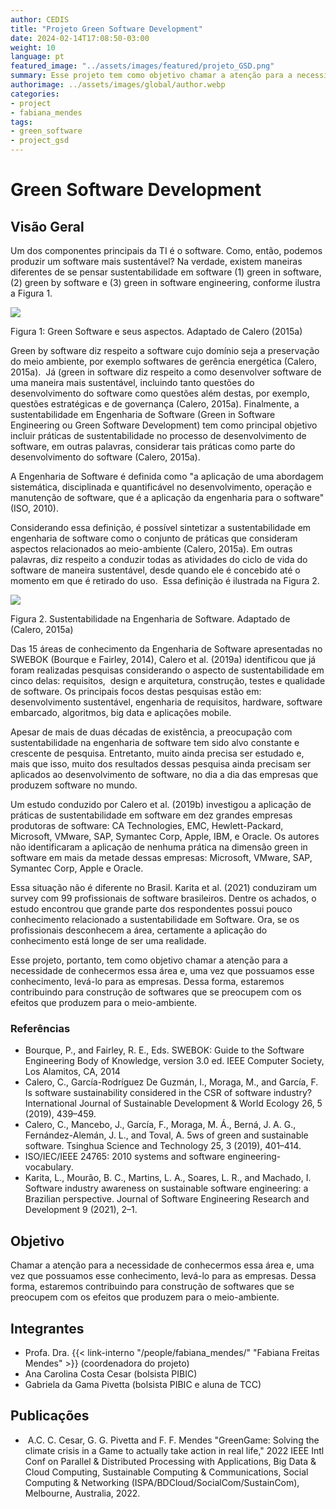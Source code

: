 ```yaml
---
author: CEDIS
title: "Projeto Green Software Development"
date: 2024-02-14T17:08:50-03:00
weight: 10
language: pt
featured_image: "../assets/images/featured/projeto_GSD.png"
summary: Esse projeto tem como objetivo chamar a atenção para a necessidade de conhecermos a área  de Green Software Development e levá-lo para as empresas.
authorimage: ../assets/images/global/author.webp
categories: 
- project
- fabiana_mendes
tags: 
- green_software
- project_gsd
---
```


# Green Software Development

## Visão Geral

Um dos componentes principais da TI é o software. Como, então, podemos produzir um software mais sustentável? Na verdade, existem maneiras diferentes de se pensar sustentabilidade em software (1) green in software,  (2) green by software e (3) green in software engineering, conforme ilustra a Figura 1.

![](https://lh6.googleusercontent.com/3TH7_455zUakULLZ5kJQ3cBAcB0PrHVsO-UI19JhyyBnTAJvhbxCVtxsW8WaPhncvPrdY6df3Y6vM3d4syTMzkzeMmN6abkd5isIdmQ51_eQVlVqUM8yGDmNwIudlnjl4g=w1280)

Figura 1: Green Software e seus aspectos. Adaptado de Calero (2015a)

Green by software diz respeito a software cujo domínio seja a preservação do meio ambiente, por exemplo softwares de gerência energética (Calero, 2015a).  Já (green in software diz respeito a como desenvolver software de uma maneira mais sustentável, incluindo tanto questões do desenvolvimento do software como questões além destas, por exemplo, questões estratégicas e de governança (Calero, 2015a). Finalmente, a sustentabilidade em Engenharia de Software (Green in Software Engineering ou Green Software Development) tem como principal objetivo incluir práticas de sustentabilidade no processo de desenvolvimento de software, em outras palavras, considerar tais práticas como parte do desenvolvimento do software (Calero, 2015a).     

A Engenharia de Software é definida como "a aplicação de uma abordagem sistemática, disciplinada e quantificável no desenvolvimento, operação e manutenção de software, que é a aplicação da engenharia para o software" (ISO, 2010).

Considerando essa definição, é possível sintetizar a sustentabilidade em engenharia de software como o conjunto de práticas que consideram aspectos relacionados ao meio-ambiente (Calero, 2015a). Em outras palavras, diz respeito a conduzir todas as atividades do ciclo de vida do software de maneira sustentável, desde quando ele é concebido até o momento em que é retirado do uso.  Essa definição é ilustrada na Figura 2. 

![](https://lh4.googleusercontent.com/Mk3R7-HE8tm6oMIi5N5y3PvH3dDYS3nuTtfToDQcSFYtgTU4vre-2XVJ_Y53ZIvTHouZgKRVf2LBagxm4WkVMCDcyXXWUGZGcVWn1RlAOjwxWM6YhfCZ1B_ejzHcUD_J=w1280)

Figura 2. Sustentabilidade na Engenharia de Software. Adaptado de  (Calero, 2015a)

Das 15 áreas de conhecimento da Engenharia de Software apresentadas no SWEBOK (Bourque e Fairley, 2014), Calero et al. (2019a) identificou que já foram realizadas pesquisas considerando o aspecto de sustentabilidade em cinco delas: requisitos,  design e arquitetura, construção, testes e qualidade de software. Os principais focos destas pesquisas estão em: desenvolvimento sustentável, engenharia de requisitos, hardware, software embarcado, algoritmos, big data e aplicações mobile.       

Apesar de mais de duas décadas de existência, a preocupação com sustentabilidade na engenharia de software tem sido alvo constante e crescente de pesquisa. Entretanto, muito ainda precisa ser estudado e, mais que isso, muito dos resultados dessas pesquisa ainda precisam ser aplicados ao desenvolvimento de software, no dia a dia das empresas que produzem software no mundo.

Um estudo conduzido por Calero et al. (2019b) investigou a aplicação de práticas de sustentabilidade em software em dez grandes empresas produtoras de software: CA Technologies, EMC, Hewlett-Packard, Microsoft, VMware, SAP, Symantec Corp, Apple, IBM, e Oracle. Os autores não identificaram a aplicação de nenhuma prática na dimensão green in software em mais da metade dessas empresas: Microsoft, VMware, SAP, Symantec Corp, Apple e Oracle.

Essa situação não é diferente no Brasil. Karita et al. (2021) conduziram um survey com 99 profissionais de software brasileiros. Dentre os achados, o estudo encontrou que grande parte dos respondentes possui pouco conhecimento relacionado a sustentabilidade em Software. Ora, se os profissionais desconhecem a área, certamente a aplicação do conhecimento está longe de ser uma realidade.

Esse projeto, portanto, tem como objetivo chamar a atenção para a necessidade de conhecermos essa área e, uma vez que possuamos esse conhecimento, levá-lo para as empresas. Dessa forma, estaremos contribuindo para construção de softwares que se preocupem com os efeitos que produzem para o meio-ambiente.

  

### Referências

- Bourque, P., and Fairley, R. E., Eds. SWEBOK: Guide to the Software Engineering Body of Knowledge, version 3.0 ed. IEEE Computer Society, Los Alamitos, CA, 2014
- Calero, C., García-Rodríguez De Guzmán, I., Moraga, M., and García, F. Is software sustainability considered in the CSR of software industry? International Journal of Sustainable Development & World Ecology 26, 5 (2019), 439–459.
- Calero, C., Mancebo, J., García, F., Moraga, M. Á., Berná, J. A. G., Fernández-Alemán, J. L., and Toval, A. 5ws of green and sustainable software. Tsinghua Science and Technology 25, 3 (2019), 401–414.
- ISO/IEC/IEEE 24765: 2010 systems and software engineering-vocabulary.
- Karita, L., Mourão, B. C., Martins, L. A., Soares, L. R., and Machado, I. Software industry awareness on sustainable software engineering: a Brazilian perspective. Journal of Software Engineering Research and Development 9 (2021), 2–1.
## Objetivo

Chamar a atenção para a necessidade de conhecermos essa área e, uma vez que possuamos esse conhecimento, levá-lo para as empresas. Dessa forma, estaremos contribuindo para construção de softwares que se preocupem com os efeitos que produzem para o meio-ambiente.

## Integrantes

- Profa. Dra. {{< link-interno "/people/fabiana_mendes/" "Fabiana Freitas Mendes" >}} (coordenadora do projeto)
- Ana Carolina Costa Cesar (bolsista PIBIC)
- Gabriela da Gama Pivetta (bolsista PIBIC e aluna de TCC)

## Publicações

-  A.C. C. Cesar, G. G. Pivetta and F. F. Mendes "GreenGame: Solving the climate crisis in a Game to actually take action in real life," 2022 IEEE Intl Conf on Parallel & Distributed Processing with Applications, Big Data & Cloud Computing, Sustainable Computing & Communications, Social Computing & Networking (ISPA/BDCloud/SocialCom/SustainCom), Melbourne, Australia, 2022.
